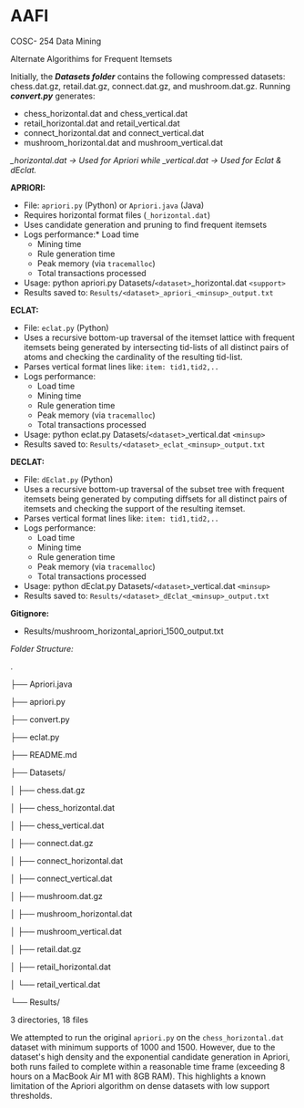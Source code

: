 # AAFI

COSC- 254 Data Mining

Alternate Algorithims for Frequent Itemsets

Initially, the ***Datasets folder*** contains the following compressed datasets: chess.dat.gz, retail.dat.gz, connect.dat.gz, and mushroom.dat.gz. Running ***convert.py*** generates:

* chess_horizontal.dat and chess_vertical.dat
* retail_horizontal.dat and retail_vertical.dat
* connect_horizontal.dat and connect_vertical.dat
* mushroom_horizontal.dat and mushroom_vertical.dat

*_horizontal.dat → Used for Apriori while _vertical.dat → Used for Eclat & dEclat.*

**APRIORI:**

* File: `apriori.py` (Python) or `Apriori.java` (Java)
* Requires horizontal format files (`_horizontal.dat`)
* Uses candidate generation and pruning to find frequent itemsets
* Logs performance:* Load time
  * Mining time
  * Rule generation time
  * Peak memory (via `tracemalloc`)
  * Total transactions processed
* Usage: python apriori.py Datasets/`<dataset>`_horizontal.dat `<support>`
* Results saved to: `Results/<dataset>_apriori_<minsup>_output.txt`

**ECLAT:**

* File: `eclat.py` (Python)
* Uses a recursive bottom-up traversal of the itemset lattice with frequent itemsets being generated by intersecting tid-lists of all distinct pairs of atoms and checking the cardinality of the resulting tid-list.
* Parses vertical format lines like: `item: tid1,tid2,..`
* Logs performance:
  * Load time
  * Mining time
  * Rule generation time
  * Peak memory (via `tracemalloc`)
  * Total transactions processed
* Usage: python eclat.py Datasets/`<dataset>`_vertical.dat `<minsup>`
* Results saved to: `Results/<dataset>_eclat_<minsup>_output.txt`

**DECLAT:**

* File: `dEclat.py` (Python)
* Uses a recursive bottom-up traversal of the subset tree with frequent itemsets being generated by computing diffsets for all distinct pairs of itemsets and checking the support of the resulting itemset.
* Parses vertical format lines like: `item: tid1,tid2,..`
* Logs performance:
  * Load time
  * Mining time
  * Rule generation time
  * Peak memory (via `tracemalloc`)
  * Total transactions processed
* Usage: python dEclat.py Datasets/`<dataset>`_vertical.dat `<minsup>`
* Results saved to: `Results/<dataset>_dEclat_<minsup>_output.txt`

**Gitignore:**

* Results/mushroom_horizontal_apriori_1500_output.txt

*Folder Structure:*

.

├── Apriori.java

├── apriori.py

├── convert.py

├── eclat.py

├── README.md

├── Datasets/

│   ├── chess.dat.gz

│   ├── chess_horizontal.dat

│   ├── chess_vertical.dat

│   ├── connect.dat.gz

│   ├── connect_horizontal.dat

│   ├── connect_vertical.dat

│   ├── mushroom.dat.gz

│   ├── mushroom_horizontal.dat

│   ├── mushroom_vertical.dat

│   ├── retail.dat.gz

│   ├── retail_horizontal.dat

│   └── retail_vertical.dat

└── Results/

3 directories, 18 files


We attempted to run the original `apriori.py` on the `chess_horizontal.dat` dataset with minimum supports of 1000 and 1500. However, due to the dataset's high density and the exponential candidate generation in Apriori, both runs failed to complete within a reasonable time frame (exceeding 8 hours on a MacBook Air M1 with 8GB RAM). This highlights a known limitation of the Apriori algorithm on dense datasets with low support thresholds.
